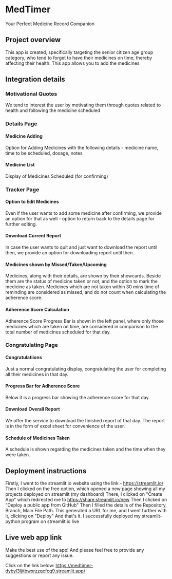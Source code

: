 # MedTimer
Your Perfect Medicine Record Companion
## Project overview
This app is created, specifically targeting the senior citizen age group category, who tend to forget to have their medicines on time, thereby affecting their health. This app allows you to add the medicines 
## Integration details
### Motivational Quotes
We tend to interest the user by motivating them through quotes related to health and following the medicine scheduled
### Details Page
#### Medicine Adding
Option for Adding Medicines with the following details - medicine name, time to be scheduled, dosage, notes
#### Medicine List
Display of Medicines Scheduled (for confirming)
### Tracker Page
#### Option to Edit Medicines
Even if the user wants to add some medicine after confirming, we provide an option for that as well - option to return back to the details page for further editing.
#### Download Current Report
In case the user wants to quit and just want to download the report until then, we provide an option for downloading report until then.
#### Medicines shown by Missed/Taken/Upcoming
Medicines, along with their details, are shown by their showcards. Beside them are the status of medicine taken or not, and the option to mark the medicine as taken. Medicines which are not taken within 30 mins time of reminding are considered as missed, and do not count when calculating the adherence score.
#### Adherence Score Calculation
Adherence Score Progress Bar is shown in the left panel, where only those medicines which are taken on time, are considered in comparison to the total number of medicines scheduled for that day.
### Congratulating Page
#### Congratulatiions
Just a normal congratulating display, congratulating the user for completing all their medicines in that day.
#### Progress Bar for Adherence Score
Below it is a progress bar showing the adherence score for that day.
#### Download Overall Report
We offer the service to download the finished report of that day. The report is in the form of excel sheet for convenience of the user.
#### Schedule of Medicines Taken
A schedule is shown regarding the medicines taken and the time when they were taken.
## Deployment instructions
Firstly, I went to the streamlit.io website using the link - https://streamlit.io/
Then I clicked on the free option, which opened a new page showing all my projects deployed on streamlit (my dashboard)
There, I clicked on "Create App" which redirected me to https://share.streamlit.io/new
Then I clicked on "Deploy a public app from GitHub"
Then I filled the details of the Repository, Branch, Main File Path. This generated a URL for me, and I went further with it, clicking on "Deploy"
And that's it. I successfully deployed my streamlit-python program on streamlit.io live
## Live web app link
Make the best use of the app! And please feel free to provide any suggestions or report any issue.

Click on the link below:
https://medtimer-dybyl3ljitbwxrzzqcfcq9.streamlit.app/
